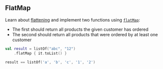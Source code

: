 ## FlatMap

Learn about [flattening](https://kotlinlang.org/docs/reference/collection-transformations.html#flattening)
and implement two functions using
[`flatMap`](https://kotlinlang.org/api/latest/jvm/stdlib/kotlin.collections/flat-map.html):
- The first should return all products the given customer has ordered
- The second should return all products that were ordered by at least one customer

```kotlin
val result = listOf("abc", "12")
    .flatMap { it.toList() }

result == listOf('a', 'b', 'c', '1', '2')
```
